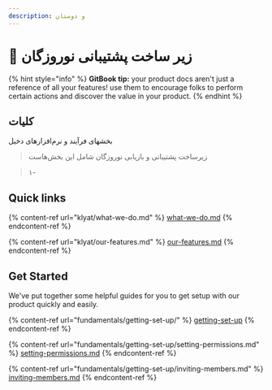 ```yaml
---
description: و دوستان
---
```


# 💾 زیر ساخت پشتیبانی نوروزگان

{% hint style="info" %}
**GitBook tip:** your product docs aren't just a reference of all your features! use them to encourage folks to perform certain actions and discover the value in your product.
{% endhint %}

## کلیات

بخشهای فرآیند و نرم‌افزارهای دخیل

> زیرساخت پشتیبانی و بازیابی نوروزگان شامل این بخش‌هاست

> ۱-&#x20;

## Quick links

{% content-ref url="klyat/what-we-do.md" %}
[what-we-do.md](klyat/what-we-do.md)
{% endcontent-ref %}

{% content-ref url="klyat/our-features.md" %}
[our-features.md](klyat/our-features.md)
{% endcontent-ref %}

## Get Started

We've put together some helpful guides for you to get setup with our product quickly and easily.

{% content-ref url="fundamentals/getting-set-up/" %}
[getting-set-up](fundamentals/getting-set-up/)
{% endcontent-ref %}

{% content-ref url="fundamentals/getting-set-up/setting-permissions.md" %}
[setting-permissions.md](fundamentals/getting-set-up/setting-permissions.md)
{% endcontent-ref %}

{% content-ref url="fundamentals/getting-set-up/inviting-members.md" %}
[inviting-members.md](fundamentals/getting-set-up/inviting-members.md)
{% endcontent-ref %}

